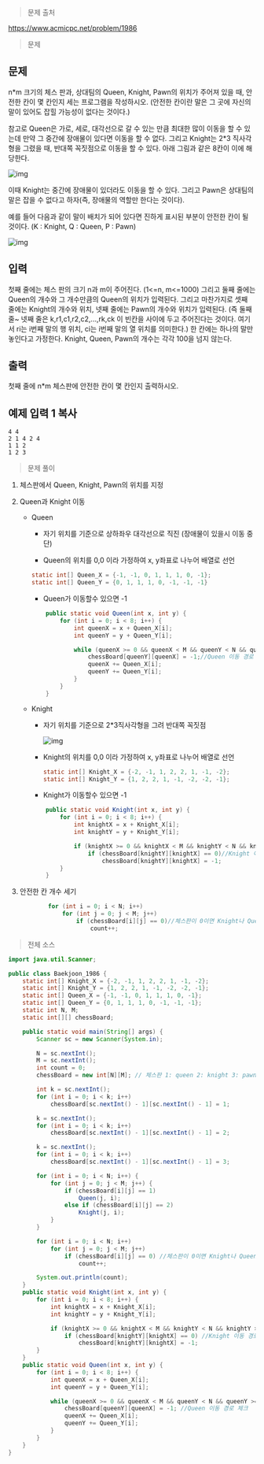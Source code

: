> 문제 출처

https://www.acmicpc.net/problem/1986



> 문제

## 문제

n*m 크기의 체스 판과, 상대팀의 Queen, Knight, Pawn의 위치가 주어져 있을 때, 안전한 칸이 몇 칸인지 세는 프로그램을 작성하시오. (안전한 칸이란 말은 그 곳에 자신의 말이 있어도 잡힐 가능성이 없다는 것이다.)

참고로 Queen은 가로, 세로, 대각선으로 갈 수 있는 만큼 최대한 많이 이동을 할 수 있는데 만약 그 중간에 장애물이 있다면 이동을 할 수 없다. 그리고 Knight는 2*3 직사각형을 그렸을 때, 반대쪽 꼭짓점으로 이동을 할 수 있다. 아래 그림과 같은 8칸이 이에 해당한다.

![img](https://www.acmicpc.net/JudgeOnline/upload/201007/asdf.png)

이때 Knight는 중간에 장애물이 있더라도 이동을 할 수 있다. 그리고 Pawn은 상대팀의 말은 잡을 수 없다고 하자(즉, 장애물의 역할만 한다는 것이다).

예를 들어 다음과 같이 말이 배치가 되어 있다면 진하게 표시된 부분이 안전한 칸이 될 것이다. (K : Knight, Q : Queen, P : Pawn)

![img](https://www.acmicpc.net/JudgeOnline/upload/201007/qazwqszx.png)

## 입력

첫째 줄에는 체스 판의 크기 n과 m이 주어진다. (1<=n, m<=1000) 그리고 둘째 줄에는 Queen의 개수와 그 개수만큼의 Queen의 위치가 입력된다. 그리고 마찬가지로 셋째 줄에는
Knight의 개수와 위치, 넷째 줄에는 Pawn의 개수와 위치가 입력된다. (즉 둘째 줄~ 넷째 줄은  k,r1,c1,r2,c2,...,rk,ck 이 빈칸을 사이에 두고 주어진다는 것이다. 여기서 ri는 i번째 말의 행 위치, ci는 i번째 말의 열 위치를 의미한다.) 한 칸에는 하나의 말만 놓인다고 가정한다. Knight, Queen, Pawn의 개수는 각각 100을 넘지 않는다.

## 출력

첫째 줄에 n*m 체스판에 안전한 칸이 몇 칸인지 출력하시오.

## 예제 입력 1 복사

```
4 4
2 1 4 2 4
1 1 2
1 2 3
```



> 문제 풀이

1. 체스판에서 Queen, Knight, Pawn의 위치를 지정

2. Queen과 Knight 이동

   - Queen
     - 자기 위치를 기준으로 상하좌우 대각선으로 직진 (장애물이 있을시 이동 중단)

     - Queen의 위치를 0,0 이라 가정하여 x, y좌표로 나누어 배열로 선언

     ```java
     static int[] Queen_X = {-1, -1, 0, 1, 1, 1, 0, -1};
     static int[] Queen_Y = {0, 1, 1, 1, 0, -1, -1, -1}
     ```

     - Queen가 이동할수 있으면 -1

     ```java
         public static void Queen(int x, int y) {
             for (int i = 0; i < 8; i++) {
                 int queenX = x + Queen_X[i];
                 int queenY = y + Queen_Y[i];
     
                 while (queenX >= 0 && queenX < M && queenY < N && queenY >= 0 && chessBoard[queenY][queenX] <= 0) {
                     chessBoard[queenY][queenX] = -1;//Queen 이동 경로 체크
                     queenX += Queen_X[i];
                     queenY += Queen_Y[i];
                 }
             }
         }
     ```


   - Knight

     - 자기 위치를 기준으로 2*3직사각형을 그려 반대쪽 꼭짓점

       ![img](https://www.acmicpc.net/JudgeOnline/upload/201007/asdf.png)

     - Knight의 위치를 0,0 이라 가정하여 x, y좌표로 나누어 배열로 선언

       ```java
       static int[] Knight_X = {-2, -1, 1, 2, 2, 1, -1, -2};
       static int[] Knight_Y = {1, 2, 2, 1, -1, -2, -2, -1};
       ```

     - Knight가 이동할수 있으면 -1

     ```java
         public static void Knight(int x, int y) {
             for (int i = 0; i < 8; i++) {
                 int knightX = x + Knight_X[i];
                 int knightY = y + Knight_Y[i];
     
                 if (knightX >= 0 && knightX < M && knightY < N && knightY >= 0)
                     if (chessBoard[knightY][knightX] == 0)//Knight 이동 경로 체크
                         chessBoard[knightY][knightX] = -1;
             }
         }
     ```

3. 안전한 칸 개수 세기

   ```java
           for (int i = 0; i < N; i++)
               for (int j = 0; j < M; j++)
                   if (chessBoard[i][j] == 0)//체스판이 0이면 Knight나 Queen의 이동 경로에 없다.
                       count++;
   ```



> 전체 소스

```java
import java.util.Scanner;

public class Baekjoon_1986 {
    static int[] Knight_X = {-2, -1, 1, 2, 2, 1, -1, -2};
    static int[] Knight_Y = {1, 2, 2, 1, -1, -2, -2, -1};
    static int[] Queen_X = {-1, -1, 0, 1, 1, 1, 0, -1};
    static int[] Queen_Y = {0, 1, 1, 1, 0, -1, -1, -1};
    static int N, M;
    static int[][] chessBoard;

    public static void main(String[] args) {
        Scanner sc = new Scanner(System.in);

        N = sc.nextInt();
        M = sc.nextInt();
        int count = 0;
        chessBoard = new int[N][M]; // 체스판 1: queen 2: knight 3: pawn 위치

        int k = sc.nextInt();
        for (int i = 0; i < k; i++)
            chessBoard[sc.nextInt() - 1][sc.nextInt() - 1] = 1;

        k = sc.nextInt();
        for (int i = 0; i < k; i++)
            chessBoard[sc.nextInt() - 1][sc.nextInt() - 1] = 2;

        k = sc.nextInt();
        for (int i = 0; i < k; i++)
            chessBoard[sc.nextInt() - 1][sc.nextInt() - 1] = 3;

        for (int i = 0; i < N; i++) {
            for (int j = 0; j < M; j++) {
                if (chessBoard[i][j] == 1)
                    Queen(j, i);
                else if (chessBoard[i][j] == 2)
                    Knight(j, i);
            }
        }

        for (int i = 0; i < N; i++)
            for (int j = 0; j < M; j++)
                if (chessBoard[i][j] == 0) //체스판이 0이면 Knight나 Queen의 이동 경로에 없다.
                    count++;

        System.out.println(count);
    }
    public static void Knight(int x, int y) {
        for (int i = 0; i < 8; i++) {
            int knightX = x + Knight_X[i];
            int knightY = y + Knight_Y[i];

            if (knightX >= 0 && knightX < M && knightY < N && knightY >= 0)
                if (chessBoard[knightY][knightX] == 0) //Knight 이동 경로 체크
                    chessBoard[knightY][knightX] = -1;
        }
    }
    public static void Queen(int x, int y) {
        for (int i = 0; i < 8; i++) {
            int queenX = x + Queen_X[i];
            int queenY = y + Queen_Y[i];

            while (queenX >= 0 && queenX < M && queenY < N && queenY >= 0 && chessBoard[queenY][queenX] <= 0) {
                chessBoard[queenY][queenX] = -1; //Queen 이동 경로 체크
                queenX += Queen_X[i];
                queenY += Queen_Y[i];
            }
        }
    }
}
```

